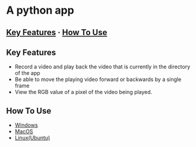 # A python app

## [Key Features](#key-features) · [How To Use](#how-to-use)

## Key Features
* Record a video and play back the video that is currently in the directory of the app
* Be able to move the playing video forward or backwards by a single frame
* View the RGB value of a pixel of the video being played.

## How To Use
* [Windows](https://www.youtube.com/)
* [MacOS]()
* [Linux(Ubuntu)]()
